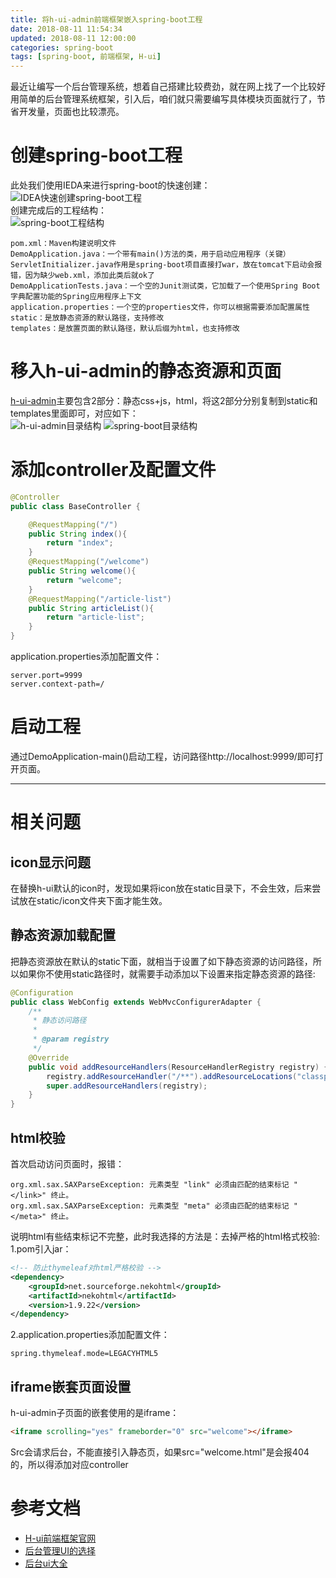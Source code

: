 ```yaml
---
title: 将h-ui-admin前端框架嵌入spring-boot工程
date: 2018-08-11 11:54:34
updated: 2018-08-11 12:00:00
categories: spring-boot
tags: [spring-boot, 前端框架, H-ui]
---
```

最近让编写一个后台管理系统，想着自己搭建比较费劲，就在网上找了一个比较好用简单的后台管理系统框架，引入后，咱们就只需要编写具体模块页面就行了，节省开发量，页面也比较漂亮。 
<!-- more -->
# 创建spring-boot工程
此处我们使用IEDA来进行spring-boot的快速创建：  
![IDEA快速创建spring-boot工程](IDEA快速创建spring-boot工程.gif 'IDEA快速创建spring-boot工程')  
创建完成后的工程结构：  
![spring-boot工程结构](spring-boot工程结构.png 'spring-boot工程结构')  
```  
pom.xml：Maven构建说明文件  
DemoApplication.java：一个带有main()方法的类，用于启动应用程序（关键）  
ServletInitializer.java作用是spring-boot项目直接打war，放在tomcat下启动会报错，因为缺少web.xml，添加此类后就ok了  
DemoApplicationTests.java：一个空的Junit测试类，它加载了一个使用Spring Boot字典配置功能的Spring应用程序上下文  
application.properties：一个空的properties文件，你可以根据需要添加配置属性  
static：是放静态资源的默认路径，支持修改  
templates：是放置页面的默认路径，默认后缀为html，也支持修改  
```  
# 移入h-ui-admin的静态资源和页面
[h-ui-admin](http://www.h-ui.net/H-ui.admin.shtml)主要包含2部分：静态css+js，html，将这2部分分别复制到static和templates里面即可，对应如下：  
![h-ui-admin目录结构](h-ui-admin目录结构.png 'h-ui-admin目录结构')
![spring-boot目录结构](spring-boot目录结构.png 'spring-boot目录结构')  
# 添加controller及配置文件
``` java  
@Controller
public class BaseController {

    @RequestMapping("/")
    public String index(){
        return "index";
    }
    @RequestMapping("/welcome")
    public String welcome(){
        return "welcome";
    }
    @RequestMapping("/article-list")
    public String articleList(){
        return "article-list";
    }
}
```  
application.properties添加配置文件：  
``` properties  
server.port=9999
server.context-path=/
```  
# 启动工程
通过DemoApplication-main()启动工程，访问路径http://localhost:9999/即可打开页面。  

---
# 相关问题
## icon显示问题
在替换h-ui默认的icon时，发现如果将icon放在static目录下，不会生效，后来尝试放在static/icon文件夹下面才能生效。
## 静态资源加载配置
把静态资源放在默认的static下面，就相当于设置了如下静态资源的访问路径，所以如果你不使用static路径时，就需要手动添加以下设置来指定静态资源的路径:  
``` java  
@Configuration
public class WebConfig extends WebMvcConfigurerAdapter {
    /**
     * 静态访问路径
     *
     * @param registry
     */
    @Override
    public void addResourceHandlers(ResourceHandlerRegistry registry) {
        registry.addResourceHandler("/**").addResourceLocations("classpath:/static/");
        super.addResourceHandlers(registry);
    }
}
```  
## html校验
首次启动访问页面时，报错：  
```  
org.xml.sax.SAXParseException: 元素类型 "link" 必须由匹配的结束标记 "</link>" 终止。
org.xml.sax.SAXParseException: 元素类型 "meta" 必须由匹配的结束标记 "</meta>" 终止。
```  
说明html有些结束标记不完整，此时我选择的方法是：去掉严格的html格式校验:  
1.pom引入jar：  
``` xml  
<!-- 防止thymeleaf对html严格校验 -->
<dependency>
    <groupId>net.sourceforge.nekohtml</groupId>
    <artifactId>nekohtml</artifactId>
    <version>1.9.22</version>
</dependency>
```  
2.application.properties添加配置文件：  
``` properties  
spring.thymeleaf.mode=LEGACYHTML5
```  
## iframe嵌套页面设置
h-ui-admin子页面的嵌套使用的是iframe：  
``` html  
<iframe scrolling="yes" frameborder="0" src="welcome"></iframe>
```  
Src会请求后台，不能直接引入静态页，如果src="welcome.html"是会报404的，所以得添加对应controller
# 参考文档
- [H-ui前端框架官网](http://www.h-ui.net/index.shtml)  
- [后台管理UI的选择](https://www.cnblogs.com/smallfa/p/5784251.html)  
- [后台ui大全](https://blog.csdn.net/m0_37499059/article/details/80519211)  